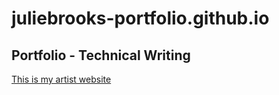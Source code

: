 # juliebrooks-portfolio.github.io
## Portfolio - Technical Writing

[This is my artist website](https://www.aesthetic-emotion.com) 
